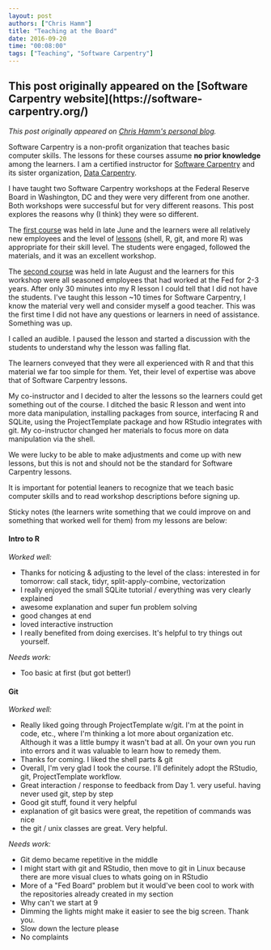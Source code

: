 ```yaml
---
layout: post
authors: ["Chris Hamm"]
title: "Teaching at the Board"
date: 2016-09-20
time: "00:08:00"
tags: ["Teaching", "Software Carpentry"]
---
```


<h2>This post originally appeared on the [Software Carpentry website](https://software-carpentry.org/)</h2>


*This post originally appeared on [Chris Hamm's personal blog](http://pizzabeerandscience.blogspot.com/2016/09/the-board.html).*

Software Carpentry is a non-profit organization that teaches basic computer skills. The lessons for these courses assume **no prior knowledge** among the learners. I am a certified instructor for [Software Carpentry](https://software-carpentry.org/) and its sister organization, [Data Carpentry](http://www.datacarpentry.org/).

I have taught two Software Carpentry workshops at the Federal Reserve Board in Washington, DC and they were very different from one another. Both workshops were successful but for very different reasons. This post explores the reasons why (I think) they were so different.

The [first course](https://aurielfournier.github.io/2016-06-29-federal-reserve/) was held in late June and the learners were all relatively new employees and the level of [lessons](http://software-carpentry.org/lessons/) (shell, R, git, and more R) was appropriate for their skill level. The students were engaged, followed the materials, and it was an excellent workshop.

The [second course](https://rrlove.github.io/2016-08-24-federal-reserve/) was held in late August and the learners for this workshop were all seasoned employees that had worked at the Fed for 2-3 years. After only 30 minutes into my R lesson I could tell that I did not have the students. I've taught this lesson ~10 times for Software Carpentry, I know the material very well and consider myself a good teacher. This was the first time I did not have any questions or learners in need of assistance. Something was up.

I called an audible. I paused the lesson and started a discussion with the students to understand why the lesson was falling flat.

The learners conveyed that they were all experienced with R and that this material we far too simple for them. Yet, their level of expertise was above that of Software Carpentry lessons.

My co-instructor and I decided to alter the lessons so the learners could get something out of the course. I ditched the basic R lesson and went into more data manipulation, installing packages from source, interfacing R and SQLite, using the ProjectTemplate package and how RStudio integrates with git. My co-instructor changed her materials to focus more on data manipulation via the shell.

We were lucky to be able to make adjustments and come up with new lessons, but this is not and should not be the standard for Software Carpentry lessons.

It is important for potential leaners to recognize that we teach basic computer skills and to read workshop descriptions before signing up.

Sticky notes (the learners write something that we could improve on and something that worked well for them) from my lessons are below:

#### Intro to R

*Worked well:*

- Thanks for noticing & adjusting to the level of the class: interested in for tomorrow: call stack, tidyr, split-apply-combine, vectorization
- I really enjoyed the small SQLite tutorial / everything was very clearly explained
- awesome explanation and super fun problem solving
- good changes at end
- loved interactive instruction
- I really benefited from doing exercises. It's helpful to try things out yourself.

*Needs work:*

- Too basic at first (but got better!)

#### Git

*Worked well:*

- Really liked going through ProjectTemplate w/git. I'm at the point in code, etc., where I'm thinking a lot more about organization etc. Although it was a little bumpy it wasn't bad at all. On your own you run into errors and it was valuable to learn how to remedy them.
- Thanks for coming. I liked the shell parts & git
- Overall, I'm very glad I took the course. I'll definitely adopt the RStudio, git, ProjectTemplate workflow.
- Great interaction / response to feedback from Day 1. very useful. having never used git, step by step
- Good git stuff, found it very helpful
- explanation of git basics were great, the repetition of commands was nice
- the git / unix classes are great. Very helpful.

*Needs work:*

- Git demo became repetitive in the middle
- I might start with git and RStudio, then move to git in Linux because there are more visual clues to whats going on in RStudio
- More of a "Fed Board" problem but it would've been cool to work with the repositories already created in my section
- Why can't we start at 9
- Dimming the lights might make it easier to see the big screen. Thank you.
- Slow down the lecture please
- No complaints 
